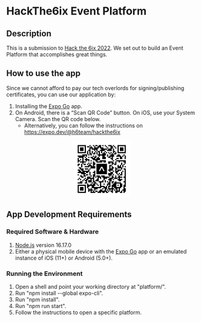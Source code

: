 # HackThe6ix Event Platform
## Description
This is a submission to [Hack the 6ix 2022](https://hackthe6ix2022.devpost.com/). We set out to build an Event Platform that accomplishes great things.

## How to use the app
Since we cannot afford to pay our tech overlords for signing/publishing certificates, you can use our application by:
1. Installing the [Expo Go](https://expo.dev/client) app.
2. On Android, there is a “Scan QR Code” button. On iOS, use your System Camera. Scan the QR code below.
    - Alternatively, you can follow the instructions on https://expo.dev/@h6team/hackthe6ix
  <div align="center">
    <img style='width: 30%' src="images/expo-go.svg" alt="QR Code"></img>
  </div>
<!--
2. Sign in to the Expo app with the following credentials.
    ```
    Username: 
    Password: 
    ``` 
   This step is normally only required on iOS devices. However, we recommend also doing this on Android to avoid potential access errors.
-->

## App Development Requirements
### Required Software & Hardware
1. [Node.js](https://nodejs.org/en/) version 16.17.0
2. Either a physical mobile device with the [Expo Go](https://expo.dev/client) app or an emulated instance of iOS (11+) or Android (5.0+).

### Running the Environment
1. Open a shell and point your working directory at "platform/".
2. Run "npm install --global expo-cli".
3. Run "npm install".
4. Run "npm run start".
5. Follow the instructions to open a specific platform.
